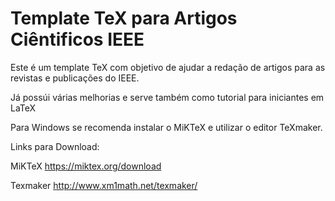 # Template TeX para Artigos Ciêntificos IEEE
Este é um template TeX com objetivo de ajudar a redação de artigos para as revistas e publicações do IEEE.

Já possúi várias melhorias e serve também como tutorial para iniciantes em LaTeX

Para Windows se recomenda instalar o MiKTeX e utilizar o editor TeXmaker.

Links para Download:

MiKTeX
https://miktex.org/download

Texmaker
http://www.xm1math.net/texmaker/
